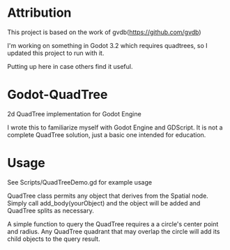 # Attribution
This project is based on the work of gvdb(https://github.com/gvdb)

I'm working on something in Godot 3.2 which requires quadtrees, so I updated this project to run with it.

Putting up here in case others find it useful.

# Godot-QuadTree
2d QuadTree implementation for Godot Engine

I wrote this to familiarize myself with Godot Engine and GDScript.  It is not a complete QuadTree solution, just a basic one intended for education.

# Usage
See Scripts/QuadTreeDemo.gd for example usage

QuadTree class permits any object that derives from the Spatial node.  Simply call add_body(yourObject) and the object will be added and QuadTree splits as necessary.

A simple function to query the QuadTree requires a a circle's center point and radius.  Any QuadTree quadrant that may overlap the circle will add its child objects to the query result.
